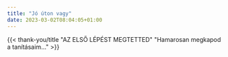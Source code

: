 ```yaml
---
title: "Jó úton vagy"
date: 2023-03-02T08:04:05+01:00
---
```

{{< thank-you/title "AZ ELSŐ LÉPÉST MEGTETTED" "Hamarosan megkapod a tanításaim..." >}}
